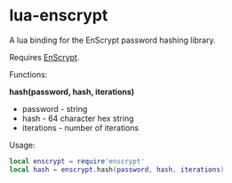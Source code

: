 # lua-enscrypt

A lua binding for the EnScrypt password hashing library.

Requires [EnScrypt](https://github.com/Novators/EnScrypt).

Functions:

**hash(password, hash, iterations)**

- password - string
- hash - 64 character hex string
- iterations - number of iterations

Usage:

```lua
local enscrypt = require'enscrypt'
local hash = enscrypt.hash(password, hash, iterations)
```
